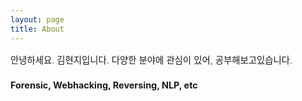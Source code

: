 ```yaml
---
layout: page
title: About
---
```


<div style="font-size: 0.9rem; font-weight:300; line-height: 1.6rem;">

안녕하세요. 김현지입니다.
다양한 분야에 관심이 있어, 공부해보고있습니다. 

<p class="message" style="font-size: 0.9rem; font-weight: 700">
Forensic, Webhacking, Reversing, NLP, etc
</p>

</div>

